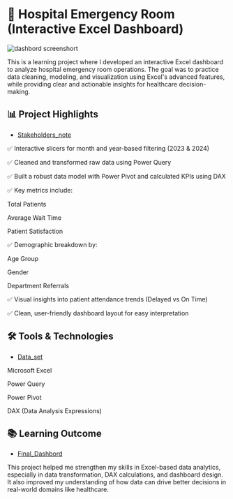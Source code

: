 # 🏥 Hospital Emergency Room (Interactive Excel Dashboard)
![dashbord screenshort](https://github.com/user-attachments/assets/e6f44490-6cf5-41ec-bee1-891bbfe3c85f)

This is a learning project where I developed an interactive Excel dashboard to analyze hospital emergency room operations. The goal was to practice data cleaning, modeling, and visualization using Excel's advanced features, while providing clear and actionable insights for healthcare decision-making.

## 📊 Project Highlights
- <a href="https://github.com/simhadrisunil/Hospital-Emergency-Room-Excel-dashboed/blob/main/KPI's%20of%20Project.pptx"> Stakeholders_note</a>

✅ Interactive slicers for month and year-based filtering (2023 & 2024)

✅ Cleaned and transformed raw data using Power Query

✅ Built a robust data model with Power Pivot and calculated KPIs using DAX

✅ Key metrics include:

Total Patients

Average Wait Time

Patient Satisfaction

✅ Demographic breakdown by:

Age Group

Gender

Department Referrals 

✅ Visual insights into patient attendance trends (Delayed vs On Time)

✅ Clean, user-friendly dashboard layout for easy interpretation

## 🛠 Tools & Technologies
- <a href="https://github.com/simhadrisunil/Hospital-Emergency-Room-Excel-dashboed/blob/main/Hospital%20Emergency%20Room%20Data.csv"> Data_set</a>

Microsoft Excel

Power Query

Power Pivot

DAX (Data Analysis Expressions)

## 📚 Learning Outcome

- <a href="https://github.com/simhadrisunil/Hospital-Emergency-Room-Excel-dashboed/blob/main/Hospital%20Emergency%20Dashbord.xlsx">Final_Dashbord</a>

This project helped me strengthen my skills in Excel-based data analytics, especially in data transformation, DAX calculations, and dashboard design. It also improved my understanding of how data can drive better decisions in real-world domains like healthcare.
